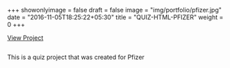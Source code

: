 +++
showonlyimage = false
draft = false
image = "img/portfolio/pfizer.jpg"
date = "2016-11-05T18:25:22+05:30"
title = "QUIZ-HTML-PFIZER"
weight = 0
+++


<a href="http://dashboard-html-pfizer.surge.sh" target="_blank">View Project</a>
<div class="col-lg-7">
<img class ="img-responsive" src="../../img/portfolio/pfizer.jpg" alt="" />
</div>
<div class="col-lg-5">
<p>This is a quiz project that was created for Pfizer</p>
</div>
